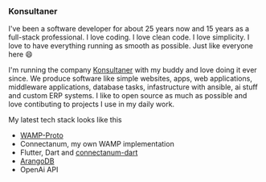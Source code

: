 ### Konsultaner

I've been a software developer for about 25 years now and 15 years as a full-stack professional. I love coding. I love clean code. I love simplicity. I love to have everything running as smooth as possible. Just like everyone here 😄

I'm running the company [Konsultaner](https://www.konsultaner.de/) with my buddy and love doing it ever since. We produce software like simple websites, apps, web applications, middleware applications, database tasks, infastructure with ansible, ai stuff and custom ERP systems. I like to open source as much as possible and love contibuting to projects I use in my daily work.

My latest tech stack looks like this

- [WAMP-Proto](https://github.com/wamp-proto/wamp-proto)
- Connectanum, my own WAMP implementation
- Flutter, Dart and [connectanum-dart](https://github.com/konsultaner/connectanum-dart)
- [ArangoDB](https://github.com/arangodb/arangodb)
- OpenAi API
